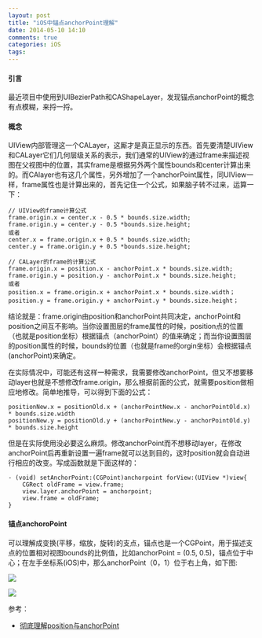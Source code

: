 ```yaml
---
layout: post
title: "iOS中锚点anchorPoint理解"
date: 2014-05-10 14:10
comments: true
categories: iOS
tags: 
---
```


#### 引言

最近项目中使用到UIBezierPath和CAShapeLayer，发现锚点anchorPoint的概念有点模糊，来捋一捋。

#### 概念

UIView内部管理这一个CALayer，这厮才是真正显示的东西。首先要清楚UIView和CALayer它们几何层级关系的表示，我们通常的UIView的通过frame来描述视图在父视图中的位置，其实frame是根据另外两个属性bounds和center计算出来的。而CAlayer也有这几个属性，另外增加了一个anchorPoint属性，同UIView一样，frame属性也是计算出来的，首先记住一个公式，如果脑子转不过来，运算一下：

	// UIView的frame计算公式
	frame.origin.x = center.x - 0.5 * bounds.size.width;
	frame.origin.y = center.y - 0.5 *bounds.size.height;
	或者
	center.x = frame.origin.x + 0.5 * bounds.size.width;
	center.y = frame.origin.y + 0.5 *bounds.size.height;
	
	// CALayer的frame的计算公式
	frame.origin.x = position.x - anchorPoint.x * bounds.size.width;
	frame.origin.y = position.y - anchorPoint.x * bounds.size.height;
	或者
	position.x = frame.origin.x + anchorPoint.x * bounds.size.width；  
	position.y = frame.origin.y + anchorPoint.y * bounds.size.height；


结论就是：frame.origin由position和anchorPoint共同决定，anchorPoint和position之间互不影响。当你设置图层的frame属性的时候，position点的位置（也就是position坐标）根据锚点（anchorPoint）的值来确定；而当你设置图层的position属性的时候，bounds的位置（也就是frame的orgin坐标）会根据锚点(anchorPoint)来确定。

在实际情况中，可能还有这样一种需求，我需要修改anchorPoint，但又不想要移动layer也就是不想修改frame.origin，那么根据前面的公式，就需要position做相应地修改。简单地推导，可以得到下面的公式：

	positionNew.x = positionOld.x + (anchorPointNew.x - anchorPointOld.x)  * bounds.size.width  
	positionNew.y = positionOld.y + (anchorPointNew.y - anchorPointOld.y)  * bounds.size.height
	
但是在实际使用没必要这么麻烦。修改anchorPoint而不想移动layer，在修改anchorPoint后再重新设置一遍frame就可以达到目的，这时position就会自动进行相应的改变。写成函数就是下面这样的：

	- (void) setAnchorPoint:(CGPoint)anchorpoint forView:(UIView *)view{
  		CGRect oldFrame = view.frame;
  		view.layer.anchorPoint = anchorpoint;
  		view.frame = oldFrame;
	}

#### 锚点anchoroPoint

可以理解成变换(平移，缩放，旋转)的支点，锚点也是一个CGPoint，用于描述支点的位置相对视图bounds的比例值，比如anchorPoint = (0.5, 0.5)，锚点位于中心；在左手坐标系(iOS)中，那么anchorPoint（0，1）位于右上角，如下图:

![][1]

![][3]



参考：  

- [彻底理解position与anchorPoint][2]



[1]: http://wonderffee.github.io/images/anchorPointAndPosition/layer_coords_anchorpoint_position_2x.png
[2]: http://wonderffee.github.io/blog/2013/10/13/understand-anchorpoint-and-position/
[3]: http://wonderffee.github.io/images/anchorPointAndPosition/anchorpoint2.jpg